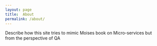```yaml
---
layout: page
title:  About
permalink: /about/
---
```


Describe how this site tries to mimic Moises book on Micro-services but from the perspective of QA 